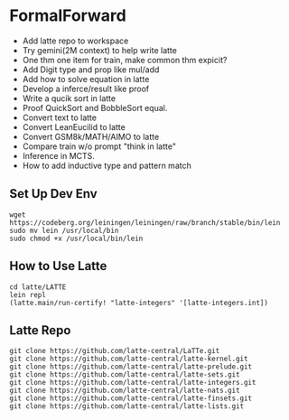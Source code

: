 # FormalForward

- Add latte repo to workspace
- Try gemini(2M context) to help write latte
- One thm one item for train, make common thm expicit?
- Add Digit type and prop like mul/add
- Add how to solve equation in latte
- Develop a inferce/result like proof
- Write a qucik sort in latte
- Proof QuickSort and BobbleSort equal.
- Convert text to latte
- Convert LeanEucilid to latte
- Convert GSM8k/MATH/AIMO to latte
- Compare train w/o prompt "think in latte"
- Inference in MCTS.
- How to add inductive type and pattern match

## Set Up Dev Env
```shell
wget https://codeberg.org/leiningen/leiningen/raw/branch/stable/bin/lein
sudo mv lein /usr/local/bin
sudo chmod +x /usr/local/bin/lein
```

## How to Use Latte
```shell
cd latte/LATTE
lein repl
(latte.main/run-certify! "latte-integers" '[latte-integers.int])
```

## Latte Repo
```shell
git clone https://github.com/latte-central/LaTTe.git
git clone https://github.com/latte-central/latte-kernel.git
git clone https://github.com/latte-central/latte-prelude.git
git clone https://github.com/latte-central/latte-sets.git
git clone https://github.com/latte-central/latte-integers.git
git clone https://github.com/latte-central/latte-nats.git
git clone https://github.com/latte-central/latte-finsets.git
git clone https://github.com/latte-central/latte-lists.git
```